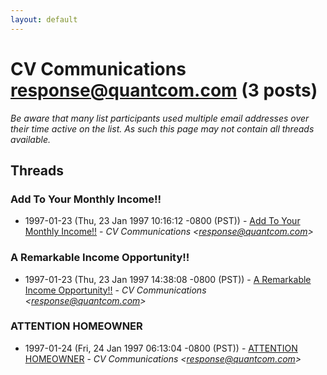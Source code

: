 ```yaml
---
layout: default
---
```


# CV Communications <response@quantcom.com> (3 posts)

_Be aware that many list participants used multiple email addresses over their time active on the list. As such this page may not contain all threads available._

## Threads

### Add To Your Monthly Income!!
+ 1997-01-23 (Thu, 23 Jan 1997 10:16:12 -0800 (PST)) - [Add To Your Monthly Income!!](/archive/1997/01/14a360d16a3997ed6fb8c9b98c904838814e0933e8c5d6aa59c323d4d9b8ccee) - _CV Communications \<response@quantcom.com\>_

### A Remarkable Income Opportunity!!
+ 1997-01-23 (Thu, 23 Jan 1997 14:38:08 -0800 (PST)) - [A Remarkable Income Opportunity!!](/archive/1997/01/5436135c28add325facc80f7a9858abd496b244cae5568cbfe5900dd30a41af8) - _CV Communications \<response@quantcom.com\>_

### ATTENTION HOMEOWNER
+ 1997-01-24 (Fri, 24 Jan 1997 06:13:04 -0800 (PST)) - [ATTENTION HOMEOWNER](/archive/1997/01/f43b31cec2e66251fe3be7bf1434f09c5a790ed92b171dee16136cc51071a8fc) - _CV Communications \<response@quantcom.com\>_

